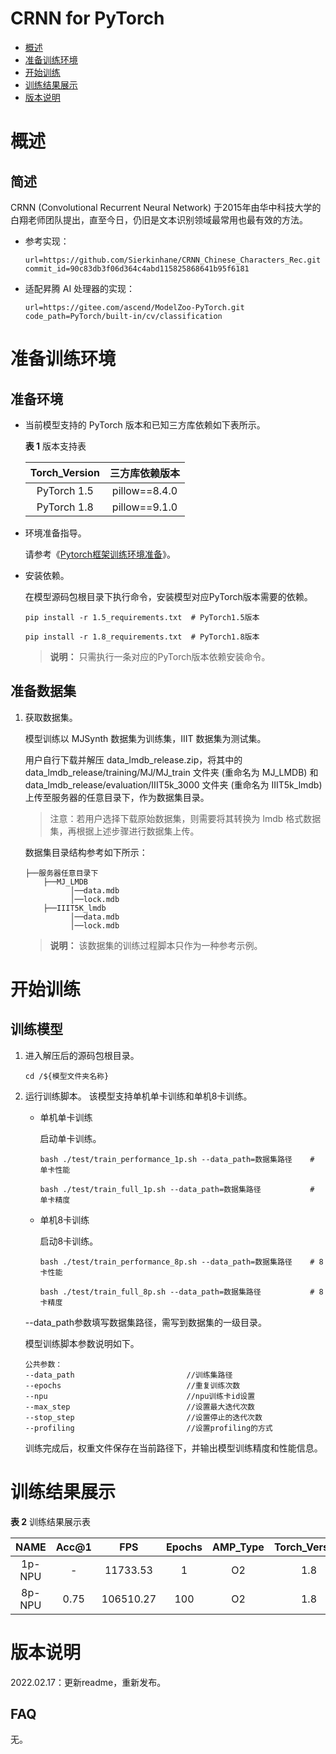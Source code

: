 # CRNN for PyTorch

-   [概述](概述.md)
-   [准备训练环境](准备训练环境.md)
-   [开始训练](开始训练.md)
-   [训练结果展示](训练结果展示.md)
-   [版本说明](版本说明.md)



# 概述

## 简述

CRNN (Convolutional Recurrent Neural Network) 于2015年由华中科技大学的白翔老师团队提出，直至今日，仍旧是文本识别领域最常用也最有效的方法。

- 参考实现：

  ```
  url=https://github.com/Sierkinhane/CRNN_Chinese_Characters_Rec.git
  commit_id=90c83db3f06d364c4abd115825868641b95f6181
  ```

- 适配昇腾 AI 处理器的实现：

  ```
  url=https://gitee.com/ascend/ModelZoo-PyTorch.git
  code_path=PyTorch/built-in/cv/classification
  ```

# 准备训练环境

## 准备环境

- 当前模型支持的 PyTorch 版本和已知三方库依赖如下表所示。

  **表 1**  版本支持表

  | Torch_Version      | 三方库依赖版本                                 |
  | :--------: | :----------------------------------------------------------: |
  | PyTorch 1.5 | pillow==8.4.0 |
  | PyTorch 1.8 | pillow==9.1.0 |
  
- 环境准备指导。

  请参考《[Pytorch框架训练环境准备](https://www.hiascend.com/document/detail/zh/ModelZoo/pytorchframework/ptes)》。
  
- 安装依赖。

  在模型源码包根目录下执行命令，安装模型对应PyTorch版本需要的依赖。
  ```
  pip install -r 1.5_requirements.txt  # PyTorch1.5版本
  
  pip install -r 1.8_requirements.txt  # PyTorch1.8版本
  ```
  > **说明：** 
  >只需执行一条对应的PyTorch版本依赖安装命令。

## 准备数据集

1. 获取数据集。

   模型训练以 MJSynth 数据集为训练集，IIIT 数据集为测试集。

   用户自行下载并解压 data_lmdb_release.zip，将其中的data_lmdb_release/training/MJ/MJ_train 文件夹 (重命名为 MJ_LMDB) 和 
   data_lmdb_release/evaluation/IIIT5k_3000 文件夹 (重命名为 IIIT5k_lmdb)上传至服务器的任意目录下，作为数据集目录。
   > 注意：若用户选择下载原始数据集，则需要将其转换为 lmdb 格式数据集，再根据上述步骤进行数据集上传。

   数据集目录结构参考如下所示：
   ```
   ├──服务器任意目录下
       ├──MJ_LMDB
             │──data.mdb
             │──lock.mdb
       ├──IIIT5K_lmdb
             │──data.mdb
             │──lock.mdb
   ```

   > **说明：** 
   >该数据集的训练过程脚本只作为一种参考示例。


# 开始训练

## 训练模型

1. 进入解压后的源码包根目录。

   ```
   cd /${模型文件夹名称}
   ```

2. 运行训练脚本。
   该模型支持单机单卡训练和单机8卡训练。

   - 单机单卡训练

     启动单卡训练。

     ```
     bash ./test/train_performance_1p.sh --data_path=数据集路径    # 单卡性能
     
     bash ./test/train_full_1p.sh --data_path=数据集路径           # 单卡精度 
     ```

   - 单机8卡训练

     启动8卡训练。
     ```
     bash ./test/train_performance_8p.sh --data_path=数据集路径    # 8卡性能
     
     bash ./test/train_full_8p.sh --data_path=数据集路径           # 8卡精度
     ```

   --data_path参数填写数据集路径，需写到数据集的一级目录。

   模型训练脚本参数说明如下。

   ```
   公共参数：
   --data_path                         //训练集路径
   --epochs                            //重复训练次数
   --npu                               //npu训练卡id设置
   --max_step                          //设置最大迭代次数
   --stop_step                         //设置停止的迭代次数
   --profiling                         //设置profiling的方式
   ```
   
   训练完成后，权重文件保存在当前路径下，并输出模型训练精度和性能信息。

# 训练结果展示

**表 2**  训练结果展示表

|  NAME  | Acc@1 |    FPS    | Epochs | AMP_Type | Torch_Version |
| :----: | :---: | :-------: | :----: | :------: | :-----------: |
| 1p-NPU |   -   | 11733.53  |   1    |    O2    |      1.8      |
| 8p-NPU | 0.75  | 106510.27 |  100   |    O2    |      1.8      |


# 版本说明
2022.02.17：更新readme，重新发布。

## FAQ
无。
